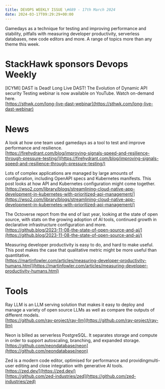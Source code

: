 ```yaml
---
title: DEVOPS WEEKLY ISSUE \#689 - 17th March 2024 
date: 2024-03-17T09:29:29+00:00
---
```


Gamedays as a technique for testing and improving performance and stability, pitfalls with measuring developer productivity, serverless databases, new code editors and more. A range of topics more than any theme this week.


StackHawk sponsors Devops Weekly
============================

[ICYMI] DAST is Dead! Long Live DAST! The Evolution of Dynamic API security Testing webinar is now available on YouTube. Watch on-demand here.
<br>[https://sthwk.com/long-live-dast-webinar](https://sthwk.com/long-live-dast-webinar)


News
====

A look at how one team used gamedays as a tool to test and improve performance and resilience.
<br>[https://firehydrant.com/blog/improving-signals-speed-and-resilience-through-pressure-testing/](https://firehydrant.com/blog/improving-signals-speed-and-resilience-through-pressure-testing/)


Lots of complex applications are managed by large amounts of configuration, including OpenAPI specs and Kubernetes manifests. This post looks at how API and Kubernetes configuration might come together.
<br>[https://wso2.com/library/blogs/streamlining-cloud-native-app-development-in-kubernetes-with-prioritized-api-management/](https://wso2.com/library/blogs/streamlining-cloud-native-app-development-in-kubernetes-with-prioritized-api-management/)


The Octoverse report from the end of last year, looking at the state of open source, with stats on the growing adoption of AI tools, continued growth in declarative infrastructure configuration and more.
<br>[https://github.blog/2023-11-08-the-state-of-open-source-and-ai/](https://github.blog/2023-11-08-the-state-of-open-source-and-ai/)


Measuring developer productivity is easy to do, and hard to make useful. This post makes the case that qualitative metric might be more useful than quantitative.
<br>[https://martinfowler.com/articles/measuring-developer-productivity-humans.html](https://martinfowler.com/articles/measuring-developer-productivity-humans.html)


Tools
=====

Ray LLM is an LLM serving solution that makes it easy to deploy and manage a variety of open source LLMs as well as compare the outputs of different models.
<br>[https://github.com/ray-project/ray-llm](https://github.com/ray-project/ray-llm)


Neon is billed as serverless PostgreSQL. It separates storage and compute in order to support autoscaling, branching, and expanded storage.
<br>[https://github.com/neondatabase/neon](https://github.com/neondatabase/neon)


Zed is a modern code editor, optimised for performance and providing ​​multi-user editing and close integration with generative AI tools.
<br>[https://zed.dev/](https://zed.dev/)
<br>[https://github.com/zed-industries/zed](https://github.com/zed-industries/zed)




